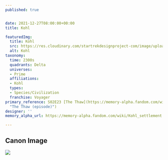 ```yaml
---
published: true


date: 2021-12-27T08:00:00+00:00
title: Kohl

featuredImg:
  title: Kohl
  src: https://res.cloudinary.com/startrekdesignproject-com/image/upload/v1640649648/Kohl.png
  alt: Kohl
taxonomy:
  time: 2300s
  quadrants: Delta
  universes:
  - Prime
  affiliations:
  - Kohl
  types:
  - Species/Civilization
  franchise: Voyager
primary_reference: S02E23 [The Thaw](https://memory-alpha.fandom.com/wiki/The_Thaw_(episode)
  "The Thaw (episode)")
designer: ''
memory_alpha_url: https://memory-alpha.fandom.com/wiki/Kohl_settlement

---
```

## Canon Image

![](https://res.cloudinary.com/startrekdesignproject-com/image/upload/v1640649648/Kohl-logo_-The-thaw-_1.jpg)